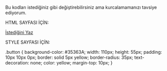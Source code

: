 Bu kodları istediğiniz gibi değiştirebilirsiniz ama kurcalamamanızı tavsiye ediyorum.

HTML SAYFASI İÇİN:

<a
        class="button"
        type="button"
        href="..."
        >İstediğini Yaz</a
      >

STYLE SAYFASI İÇİN:

.button {
  background-color: #35363A;
  width: 110px;
  height: 55px;
  padding: 10px 10px 0px;
  border: solid 5px yellow;
  border-radius: 35px;
  text-decoration: none;
  color: yellow;
  margin-top: 10px;
}
